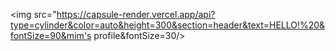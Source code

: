 <img src="https://capsule-render.vercel.app/api?type=cylinder&color=auto&height=300&section=header&text=HELLO!%20&fontSize=90&mim's profile&fontSize=30/>

